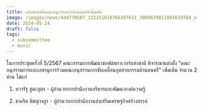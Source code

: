 ```yaml
---
title: เสนอแต่งตั้งคณะอนุกรรมการด้านดนตรีเพิ่มเติม
image: /images/news/444770587_122151016766197611_3089679011001619784_n-1-.jpg
date: 2024-05-24
draft: false
tags:
  - subcommittee
  - music
---
```

ในการประชุมครั้งที่ 5/2567 คณะกรรมการพัฒนาซอฟต์พาวเวอร์แห่งชาติ พิจารณาแต่งตั้ง “คณะอนุกรรมการและเลขานุการร่วมคณะอนุกรรมการขับเคลื่อนอุตสาหกรรมด้านดนตรี” เพิ่มเติม จำนวน 2 ท่าน ได้แก่



1. ทวารัฐ สูตะบุตร - ผู้อำนวยการสำนักงานบริหารและพัฒนาองค์ความรู้

2. ชาคริต พิชญางกูร - ผู้อำนวยการสำนักงานส่งเสริมเศรษฐกิจสร้างสรรค์
